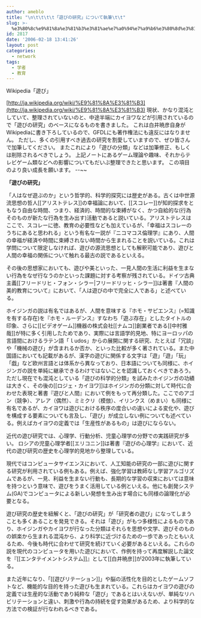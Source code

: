 ```yaml
---
author: ameblo
title: "\n\t\t\t\t「遊びの研究」について執筆\t\t"
slug: >-
  %e3%80%8c%e9%81%8a%e3%81%b3%e3%81%ae%e7%a0%94%e7%a9%b6%e3%80%8d%e3%81%ab%e3%81%a4%e3%81%84%e3%81%a6%e5%9f%b7%e7%ad%86
id: 2817
date: '2006-02-18 13:41:26'
layout: post
categories:
  - network
tags:
  - 学者
  - 教育
---
```


Wikipedia「遊び」

[http://ja.wikipedia.org/wiki/%E9%81%8A%E3%81%B3](http://ja.wikipedia.org/wiki/%E9%81%8A%E3%81%B3) 現状、かなり混沌としていて、整理されていないのと、中途半端にカイヨワなどが引用されているので「遊びの研究」のベースになるものを書きました。 これは白井暁彦自身がWikipediaに書き下ろしているので、GFDLにも著作権法にも違反にはなりません。 ただし、多くの引用すべき過去の研究を割愛していますので、ぜひ皆さんで加筆してください。 またこれにより「遊びの分類」などは加筆修正、もしくは削除されるべきでしょう。 上記ノートにあるゲーム理論や趣味、それからテレビゲーム類などへの影響についてもだいぶ整理できたと思います。 この項目のより良い成長を願います。 --~~

**「遊びの研究」**

「人はなぜ遊ぶのか」という哲学的、科学的探究には歴史がある。古くは中世源流思想の哲人[[アリストテレス]]の幸福論において、[[スコレー]]が知的探求をともなう自由な時間、つまり、経済的、時間的な束縛がなく、かつ自給的な(行為そのものが新たな行為を生み出す)活動であると説いている。アリストテレスはここで、スコレーに徳、教育の必要性なども加えているが、「幸福はスコレーのうちにあると思われる」という有名な一説が『ニコマコス倫理学』にあり、人間の幸福が経済や時間に束縛されない時間から生まれることを説いている。これは学問について限定しなければ、遊びの源流思想としても解釈可能であり、遊びと人間の幸福の関係について触れる最古の説であるといえる。

その後の思想家においても、遊びや美といった、一見人間の生活に利益を生まない行為をなぜ行なうのかといった課題に対する考察が残されている。ドイツ古典主義[[フリードリヒ・フォン・シラー|フリードリッヒ・シラー]]は著書『人間の美的教育について』において、「人は遊びの中で完全に人である」と述べている。

ホイジンガの説は有名ではあるが、人間を意味する『ホモ・サピエンス』(=知識を有する存在)を『ホモ・ルーデンス』すなわち「遊ぶ存在」としたタイトルの印象、さらに[[ビデオゲーム]]機器の株式会社[[ナムコ]]創業者である[[中村雅哉]]が特に多く引用したためであり、実際には言語学的見地、特にヨーロッパの言語間におけるラテン語「ｌudos」からの展開に関する研究、たとえば「冗談」や「機械の遊び」が含まれるか否か、といった比較が多く著されている。また中国語においても記載があるが、漢字の遊びに関係する文字は「遊」「遊」「玩」「戯」など欧州言語とは体系から異なっており、日本語についても同様に、ホイジンガの説を単純に継承できるわけではないことを認識しておくべきであろう。ただし現在でも混沌としている「遊びの科学的分類」を試みたホイジンガの功績は大きく、その後の[[ロジェ・カイヨワ]]はホイジンガの分類に対して時代に合わせた表現と著書『遊びと人間』において例をもって再分類した。ここでのアゴン（競争）、アレア（偶然）、ミミクリ（模倣）、イリンクス（めまい）も同様に有名であるが、カイヨワは遊びにおける秩序の度合いの違いによる変化や、遊びを構成する要素についても言及し、「遊び」が成立しない例についても述べている。例えばカイヨワの定義では「生産性があるもの」は遊びにならない。

近代の遊び研究では、心理学、行動分析、児童心理学の分野での実践研究が多い。 ロシアの児童心理学者[[エリコニン]]は著書『遊びの心理学』において、近代の遊び研究の歴史を心理学的見地から整理している。

現代ではコンピュータサイエンスにおいて、人工知能の研究の一部に遊びに関する研究が利用されている例もある。例えば、強化学習は教師なし学習アルゴリズムであるが、一見、利益を生まない行動も、長期的な学習の収束においては意味を持つという意味で、遊びをうまく活用している例といえる。他にも創発システム(GA)でコンピュータによる新しい発想を生み出す場合にも同様の論理化が必要となる。

遊び研究の歴史を紐解くと、「遊びの研究」が「研究者の遊び」になってしまうことも多くあることを発見できる。それは「遊び」がもつ多様性によるものであり、ホイジンガやカイヨワが行なった分類はそれらを思想や文学、遊びそのものの娯楽から生まれる混沌から、より科学に近づけるための一歩であったともいえるため、今後も時代に合わせて研究を続けていく必要があるといえる。これらの説を現代のコンピュータを用いた遊びにおいて、作例を持って再度解説した論文を『[[エンタテイメントシステム]]』として[[白井暁彦]]が2003年に執筆している。

また近年になり、「[[遊びリテーション]]」や脳の活性化を目的としたゲームソフトなど、機能的な目的を持った遊びも生まれている。これらはカイヨワの遊びの定義では生産的な活動であり純粋な「遊び」であるとはいえないが、単純なリハビリテーションと違い、刺激や行為の持続を促す効果があるため、より科学的な方法での検証が行なわれるべきである。